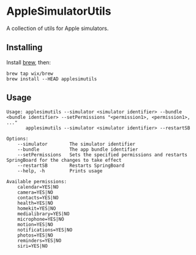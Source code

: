 # AppleSimulatorUtils
A collection of utils for Apple simulators.

## Installing

Install [brew](https://brew.sh), then:

```shell
brew tap wix/brew
brew install --HEAD applesimutils
```

## Usage

```shell
Usage: applesimutils --simulator <simulator identifier> --bundle <bundle identifier> --setPermissions "<permission1>, <permission1>, ..."
       applesimutils --simulator <simulator identifier> --restartSB

Options:
    --simulator        The simulator identifier
    --bundle           The app bundle identifier
    --setPermissions   Sets the specified permissions and restarts SpringBoard for the changes to take effect
    --restartSB        Restarts SpringBoard
    --help, -h         Prints usage

Available permissions:
    calendar=YES|NO
    camera=YES|NO
    contacts=YES|NO
    health=YES|NO
    homekit=YES|NO
    medialibrary=YES|NO
    microphone=YES|NO
    motion=YES|NO
    notifications=YES|NO
    photos=YES|NO
    reminders=YES|NO
    siri=YES|NO
```
